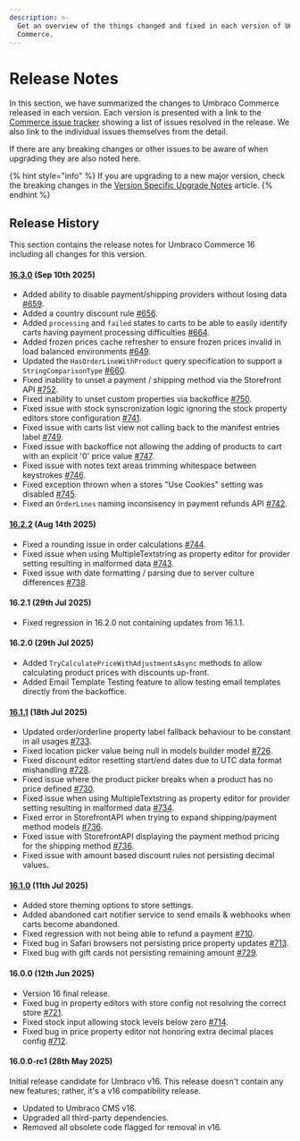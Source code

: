 ```yaml
---
description: >-
  Get an overview of the things changed and fixed in each version of Umbraco
  Commerce.
---
```


# Release Notes

In this section, we have summarized the changes to Umbraco Commerce released in each version. Each version is presented with a link to the [Commerce issue tracker](https://github.com/umbraco/Umbraco.Commerce.Issues/issues) showing a list of issues resolved in the release. We also link to the individual issues themselves from the detail.

If there are any breaking changes or other issues to be aware of when upgrading they are also noted here.

{% hint style="info" %}
If you are upgrading to a new major version, check the breaking changes in the [Version Specific Upgrade Notes](../upgrading/version-specific-upgrades.md) article.
{% endhint %}

## Release History

This section contains the release notes for Umbraco Commerce 16 including all changes for this version.

#### [16.3.0](https://github.com/umbraco/Umbraco.Commerce.Issues/issues?q=is%3Aissue+is%3Aclosed+label%3Arelease%2F16.3.0) (Sep 10th 2025)

* Added ability to disable payment/shipping providers without losing data [#659](https://github.com/umbraco/Umbraco.Commerce.Issues/discussions/659).
* Added a country discount rule [#656](https://github.com/umbraco/Umbraco.Commerce.Issues/discussions/656).
* Added `processing` and `failed` states to carts to be able to easily identify carts having payment processing difficulties [#664](https://github.com/umbraco/Umbraco.Commerce.Issues/discussions/664).
* Added frozen prices cache refresher to ensure frozen prices invalid in load balanced environments [#649](https://github.com/umbraco/Umbraco.Commerce.Issues/discussions/649).
* Updated the `HasOrderLineWithProduct` query specification to support a `StringComparisonType` [#660](https://github.com/umbraco/Umbraco.Commerce.Issues/discussions/660).
* Fixed inability to unset a payment / shipping method via the Storefront API [#752](https://github.com/umbraco/Umbraco.Commerce.Issues/discussions/752).
* Fixed inability to unset custom properties via backoffice [#750](https://github.com/umbraco/Umbraco.Commerce.Issues/discussions/750).
* Fixed issue with stock synscronization logic ignoring the stock property editors store configuration [#741](https://github.com/umbraco/Umbraco.Commerce.Issues/issues/741).
* Fixed issue with carts list view not calling back to the manifest entries label [#749](https://github.com/umbraco/Umbraco.Commerce.Issues/issues/749).
* Fixed issue with backoffice not allowing the adding of products to cart with an explicit '0' price value [#747](https://github.com/umbraco/Umbraco.Commerce.Issues/issues/747).
* Fixed issue with notes text areas trimming whitespace between keystrokes [#746](https://github.com/umbraco/Umbraco.Commerce.Issues/issues/746).
* Fixed exception thrown when a stores "Use Cookies" setting was disabled [#745](https://github.com/umbraco/Umbraco.Commerce.Issues/issues/745).
* Fixed an `OrderLines` naming inconsisency in payment refunds API [#742](https://github.com/umbraco/Umbraco.Commerce.Issues/issues/742).

#### [16.2.2](https://github.com/umbraco/Umbraco.Commerce.Issues/issues?q=is%3Aissue+is%3Aclosed+label%3Arelease%2F16.2.2) (Aug 14th 2025)

* Fixed a rounding issue in order calculations [#744](https://github.com/umbraco/Umbraco.Commerce.Issues/issues/744).
* Fixed issue when using MultipleTextstring as property editor for provider setting resulting in malformed data [#743](https://github.com/umbraco/Umbraco.Commerce.Issues/issues/743).
* Fixed issue with date formatting / parsing due to server culture differences [#738](https://github.com/umbraco/Umbraco.Commerce.Issues/issues/738).

#### 16.2.1 (29th Jul 2025)

* Fixed regression in 16.2.0 not containing updates from 16.1.1.
  
#### 16.2.0 (29th Jul 2025)

* Added `TryCalculatePriceWithAdjustmentsAsync` methods to allow calculating product prices with discounts up-front.
* Added Email Template Testing feature to allow testing email templates directly from the backoffice.

#### [16.1.1](https://github.com/umbraco/Umbraco.Commerce.Issues/issues?q=is%3Aissue+is%3Aclosed+label%3Acomponent%2Fcommerce+label%3Arelease%2F16.1.1) (18th Jul 2025)

* Updated order/orderline property label fallback behaviour to be constant in all usages [#733](https://github.com/umbraco/Umbraco.Commerce.Issues/issues/733).
* Fixed location picker value being null in models builder model [#726](https://github.com/umbraco/Umbraco.Commerce.Issues/issues/726).
* Fixed discount editor resetting start/end dates due to UTC data format mishandling [#728](https://github.com/umbraco/Umbraco.Commerce.Issues/issues/728).
* Fixed issue where the product picker breaks when a product has no price defined [#730](https://github.com/umbraco/Umbraco.Commerce.Issues/issues/730).
* Fixed issue when using MultipleTextstring as property editor for provider setting resulting in malformed data [#734](https://github.com/umbraco/Umbraco.Commerce.Issues/issues/734).
* Fixed error in StorefrontAPI when trying to expand shipping/payment method models [#736](https://github.com/umbraco/Umbraco.Commerce.Issues/issues/736).
* Fixed issue with StorefrontAPI displaying the payment method pricing for the shipping method [#736](https://github.com/umbraco/Umbraco.Commerce.Issues/issues/736).
* Fixed issue with amount based discount rules not persisting decimal values.

#### [16.1.0](https://github.com/umbraco/Umbraco.Commerce.Issues/issues?q=is%3Aissue+is%3Aclosed+label%3Acomponent%2Fcommerce+label%3Arelease%2F16.1.0) (11th Jul 2025)

* Added store theming options to store settings.
* Added abandoned cart notifier service to send emails & webhooks when carts become abandoned.
* Fixed regression with not being able to refund a payment [#710](https://github.com/umbraco/Umbraco.Commerce.Issues/issues/710).
* Fixed bug in Safari browsers not persisting price property updates [#713](https://github.com/umbraco/Umbraco.Commerce.Issues/issues/713).
* Fixed bug with gift cards not persisting remaining amount [#729](https://github.com/umbraco/Umbraco.Commerce.Issues/issues/729).

#### 16.0.0 (12th Jun 2025)

* Version 16 final release.
* Fixed bug in property editors with store config not resolving the correct store [#721](https://github.com/umbraco/Umbraco.Commerce.Issues/issues/721).
* Fixed stock input allowing stock levels below zero [#714](https://github.com/umbraco/Umbraco.Commerce.Issues/issues/714).
* Fixed bug in price property editor not honoring extra decimal places config [#712](https://github.com/umbraco/Umbraco.Commerce.Issues/issues/712).
  
#### 16.0.0-rc1 (28th May 2025)

Initial release candidate for Umbraco v16. This release doesn't contain any new features; rather, it's a v16 compatibility release.

* Updated to Umbraco CMS v16.
* Upgraded all third-party dependencies.
* Removed all obsolete code flagged for removal in v16.
